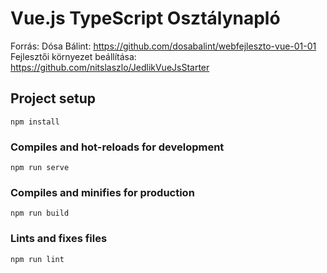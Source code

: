 # Vue.js TypeScript Osztálynapló

Forrás: Dósa Bálint: https://github.com/dosabalint/webfejleszto-vue-01-01
Fejlesztői környezet beállítása: https://github.com/nitslaszlo/JedlikVueJsStarter

## Project setup
```
npm install
```

### Compiles and hot-reloads for development
```
npm run serve
```

### Compiles and minifies for production
```
npm run build
```

### Lints and fixes files
```
npm run lint
```
